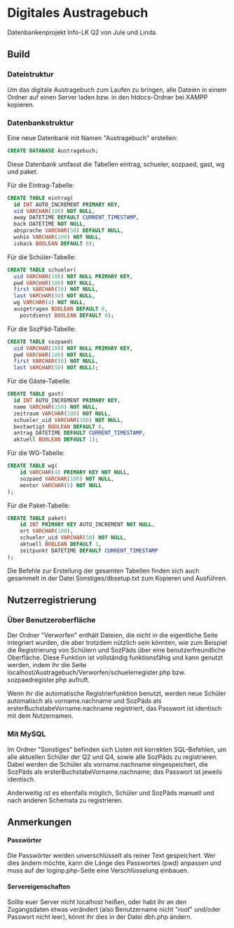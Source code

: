 # Digitales Austragebuch

Datenbankenprojekt Info-LK Q2 von Jule und Linda.

## Build

### Dateistruktur

Um das digitale Austragebuch zum Laufen zu bringen, alle Dateien in einem Ordner auf einen Server laden bzw. in den htdocs-Ordner bei XAMPP kopieren.

### Datenbankstruktur

Eine neue Datenbank mit Namen "Austragebuch" erstellen:

```sql
CREATE DATABASE Austragebuch;
```

Diese Datenbank umfasst die Tabellen eintrag, schueler, sozpaed, gast, wg und paket.

Für die Eintrag-Tabelle:

```sql
CREATE TABLE eintrag(
  id INT AUTO_INCREMENT PRIMARY KEY,
  uid VARCHAR(100) NOT NULL,
  away DATETIME DEFAULT CURRENT_TIMESTAMP,
  back DATETIME NOT NULL,
  absprache VARCHAR(50) DEFAULT NULL,
  wohin VARCHAR(100) NOT NULL,
  isback BOOLEAN DEFAULT 0);
```

Für die Schüler-Tabelle:

```sql
CREATE TABLE schueler(
  uid VARCHAR(100) NOT NULL PRIMARY KEY,
  pwd VARCHAR(100) NOT NULL,
  first VARCHAR(50) NOT NULL,
  last VARCHAR(50) NOT NULL,
  wg VARCHAR(4) NOT NULL,
  ausgetragen BOOLEAN DEFAULT 0,
	postdienst BOOLEAN DEFAULT 0);
```

Für die SozPäd-Tabelle:

```sql
CREATE TABLE sozpaed(
  uid VARCHAR(100) NOT NULL PRIMARY KEY,
  pwd VARCHAR(100) NOT NULL,
  first VARCHAR(50) NOT NULL,
  last VARCHAR(50) NOT NULL);
```

Für die Gäste-Tabelle:

```sql
CREATE TABLE gast(
  id INT AUTO_INCREMENT PRIMARY KEY,
  name VARCHAR(150) NOT NULL,
  zeitraum VARCHAR(200) NOT NULL,
  schueler_uid VARCHAR(100) NOT NULL,
  bestaetigt BOOLEAN DEFAULT 0,
  antrag DATETIME DEFAULT CURRENT_TIMESTAMP,
  aktuell BOOLEAN DEFAULT 1);
```

Für die WG-Tabelle:

```sql
CREATE TABLE wg(
    id VARCHAR(4) PRIMARY KEY NOT NULL,
    sozpaed VARCHAR(100) NOT NULL,
    mentor VARCHAR(5) NOT NULL
);
```

Für die Paket-Tabelle:

```sql
CREATE TABLE paket(
    id INT PRIMARY KEY AUTO_INCREMENT NOT NULL,
    ort VARCHAR(100),
    schueler_uid VARCHAR(50) NOT NULL,
    aktuell BOOLEAN DEFAULT 1,
    zeitpunkt DATETIME DEFAULT CURRENT_TIMESTAMP
);
```

Die Befehle zur Erstellung der gesamten Tabellen finden sich auch gesammelt in der Datei Sonstiges/dbsetup.txt zum Kopieren und Ausführen.

## Nutzerregistrierung

### Über Benutzeroberfläche

Der Ordner "Verworfen" enthält Dateien, die nicht in die eigentliche Seite integriert wurden, die aber trotzdem nützlich sein könnten, wie zum Beispiel die Registrierung von Schülern und SozPäds über eine benutzerfreundliche Oberfläche. Diese Funktion ist vollständig funktionsfähig und kann genutzt werden, indem ihr die Seite localhost/Austragebuch/Verworfen/schuelerregister.php bzw. sozpaedregister.php aufruft.

Wenn ihr die automatische Registrierfunktion benutzt, werden neue Schüler automatisch als vorname.nachname und SozPäds als ersterBuchstabeVorname.nachname registriert, das Passwort ist identisch mit dem Nutzernamen.

### Mit MySQL

Im Ordner "Sonstiges" befinden sich Listen mit korrekten SQL-Befehlen, um alle aktuellen Schüler der Q2 und Q4, sowie alle SozPäds zu registrieren. Dabei werden die Schüler als vorname.nachname eingespeichert, die SozPäds als ersterBuchstabeVorname.nachname; das Passwort ist jeweils identisch.

Anderweitig ist es ebenfalls möglich, Schüler und SozPäds manuell und nach anderen Schemata zu registrieren.

## Anmerkungen

#### Passwörter

Die Passwörter werden unverschlüsselt als reiner Text gespeichert. Wer dies ändern möchte, kann die Länge des Passwortes (pwd) anpassen und muss auf der loginp.php-Seite eine Verschlüsselung einbauen.

#### Servereigenschaften

Sollte euer Server nicht localhost heißen, oder habt ihr an den Zugangsdaten etwas verändert (also Benutzername nicht "root" und/oder Passwort nicht leer), könnt ihr dies in der Datei dbh.php ändern.

